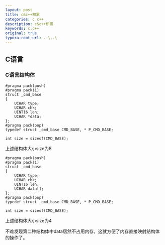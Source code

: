 ```yaml
---
layout: post
title: c&c++积累
categories: c c++
description: c&c++积累
keywords: c,c++
original: true
typora-root-url: ..\..\
---
```




## C语言

### C语言结构体



```
#pragma pack(push)
#pragma pack(1)
struct _cmd_base
{
	UCHAR type;
	UCHAR chk;
	UINT16 len;
	UCHAR *data;
};
#pragma pack(pop)
typedef struct _cmd_base CMD_BASE, * P_CMD_BASE;

int size = sizeof(CMD_BASE);
```

上述结构体大小size为8

```
#pragma pack(push)
#pragma pack(1)
struct _cmd_base
{
	UCHAR type;
	UCHAR chk;
	UINT16 len;
	UCHAR data[];
};
#pragma pack(pop)
typedef struct _cmd_base CMD_BASE, * P_CMD_BASE;

int size = sizeof(CMD_BASE);
```

上述结构体大小size为4



不难发现第二种结构体中data居然不占用内存，这就方便了内存直接映射结构体的操作了。